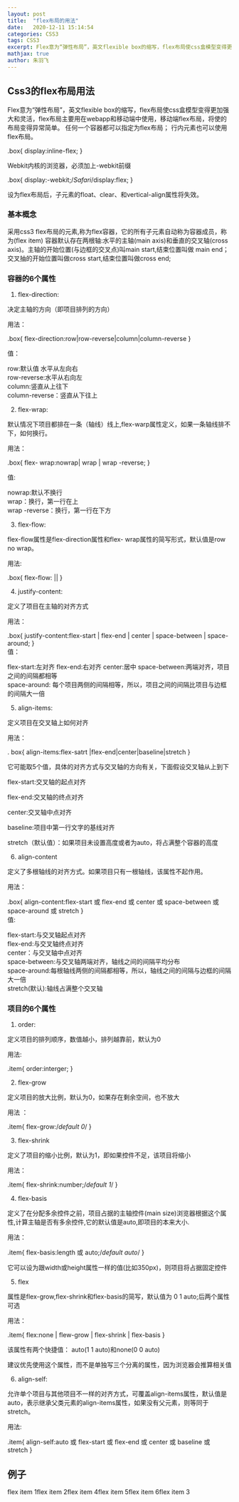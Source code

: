 ```yaml
---
layout: post
title:  "flex布局的用法"
date:   2020-12-11 15:14:54
categories: CSS3
tags: CSS3
excerpt: Flex意为“弹性布局”，英文flexible box的缩写，flex布局使css盒模型变得更加强大和灵活，flex布局主要用在webapp和移动端中使用，移动端flex布局，将使的布局变得异常简单。任何一个容器都可以指定为flex布局；行内元素也可以使用flex布局
mathjax: true
author:	朱羽飞
---
```


## Css3的flex布局用法

Flex意为“弹性布局”，英文flexible box的缩写，flex布局使css盒模型变得更加强大和灵活，flex布局主要用在webapp和移动端中使用，移动端flex布局，将使的布局变得异常简单。
 任何一个容器都可以指定为flex布局；
行内元素也可以使用flex布局。

 .box{
  display:inline-flex;
 }

Webkit内核的浏览器，必须加上-webkit前缀

 .box{
  display:-webkit;/*Safari*/display:flex;
 }

设为flex布局后，子元素的float、clear、和vertical-align属性将失效。

### 基本概念 ###

采用css3 flex布局的元素,称为flex容器，它的所有子元素自动称为容器成员，称为(flex item)
容器默认存在两根轴:水平的主轴(main axis)和垂直的交叉轴(cross axis)。主轴的开始位置(与边框的交叉点)叫main start,结束位置叫做 main end；交叉抽的开始位置叫做cross start,结束位置叫做cross end;

### 容器的6个属性 ###

1. flex-direction:

 决定主轴的方向（即项目排列的方向）  

 用法：
  
  .box{
    flex-direction:row|row-reverse|column|column-reverse
  }  

 值：

  row:默认值 水平从左向右  
  row-reverse:水平从右向左  
  column:竖直从上往下  
  column-reverse：竖直从下往上  

2. flex-wrap:

 默认情况下项目都排在一条（轴线）线上,flex-warp属性定义，如果一条轴线排不下，如何换行。  

 用法：
  
  .box{
   flex- wrap:nowrap| wrap | wrap -reverse;
  }  

 值:

  nowrap:默认不换行  
  wrap：换行，第一行在上  
  wrap -reverse：换行，第一行在下方  

3. flex-flow:

 flex-flow属性是flex-direction属性和flex- wrap属性的简写形式，默认值是row no wrap。  

 用法:
  
  .box{
    flex-flow:<flex-direction> || <flex-wrap>
  }

4. justify-content:

 定义了项目在主轴的对齐方式  

 用法：

  .box{
   justify-content:flex-start | flex-end | center | space-between | space-around;
  }  
  值：

  flex-start:左对齐
  flex-end:右对齐
  center:居中
  space-between:两端对齐，项目之间的间隔都相等  
  space-around: 每个项目两侧的间隔相等，所以，项目之间的间隔比项目与边框的间隔大一倍  

5. align-items:

 定义项目在交叉轴上如何对齐  

 用法：

  . box{
   align-items:flex-satrt |flex-end|center|baseline|stretch
  }  

 它可能取5个值，具体的对齐方式与交叉轴的方向有关，下面假设交叉轴从上到下  
  
  flex-start:交叉轴的起点对齐  
  
  flex-end:交叉轴的终点对齐  
  
  center:交叉轴中点对齐  
  
  baseline:项目中第一行文字的基线对齐  

  stretch（默认值）：如果项目未设置高度或者为auto，将占满整个容器的高度  

6. align-content

 定义了多根轴线的对齐方式。如果项目只有一根轴线，该属性不起作用。  

 用法：
  
  .box{
   align-content:flex-start 或 flex-end 或 center 或 space-between 或 space-around 或 stretch
  }  
 值:

  flex-start:与交叉轴起点对齐  
  flex-end:与交叉轴终点对齐  
  center：与交叉轴中点对齐  
  space-between:与交叉轴两端对齐，轴线之间的间隔平均分布  
  space-around:每根轴线两侧的间隔都相等，所以，轴线之间的间隔与边框的间隔大一倍  
  stretch(默认):轴线占满整个交叉轴  

### 项目的6个属性 ###

1. order:

 定义项目的排列顺序，数值越小，排列越靠前，默认为0  

 用法:

  .item{
   order:interger;
  }  

2. flex-grow

 定义项目的放大比例，默认为0，如果存在剩余空间，也不放大  

  用法 ：

  .item{
    flex-grow:<number>/*default 0*/
  }  

3. flex-shrink

 定义了项目的缩小比例，默认为1，即如果控件不足，该项目将缩小  

 用法：

  .item{
   flex-shrink:number;/*default 1*/
  }  

4. flex-basis

 定义了在分配多余控件之前，项目占据的主轴控件(main size)浏览器根据这个属性,计算主轴是否有多余控件,它的默认值是auto,即项目的本来大小.  

 用法：
  
  .item{
   flex-basis:length 或 auto;/*default auto*/
  }  

 它可以设为跟width或height属性一样的值(比如350px)，则项目将占据固定控件  

5. flex

 属性是flex-grow,flex-shrink和flex-basis的简写，默认值为 0 1 auto;后两个属性可选  

 用法：
  
  .item{
   flex:none | flew-grow | flex-shrink | flex-basis
  }  

 该属性有两个快捷值： auto(1 1 auto)和none(0 0 auto)  

 建议优先使用这个属性，而不是单独写三个分离的属性，因为浏览器会推算相关值  

6. align-self:

  允许单个项目与其他项目不一样的对齐方式，可覆盖align-items属性，默认值是auto，表示继承父类元素的align-items属性，如果没有父元素，则等同于stretch。  

 用法:

 .item{
  align-self:auto 或 flex-start 或 flex-end 或 center 或 baseline 或 stretch
 }

## 例子

 <!DOCTYPE html>
 <html>
 <head>
 <meta charset="utf-8">
 <title>flex Box</title>
 <style>
 .flex-container {
     /*给容器设置布局为flex布局*/
     display: -webkit-flex;/*Safari*/
     display: flex;

     /*1.flex-direction: 参数有row|row-reverse|column|column-reverse*/
     /*flex-direction:row;*/
 
     /*2.flex-wrap:参数有nowrap|wrap|wrap-reverse;*/
     /*flex-wrap:wrap;*/
 
     /*3.flex-flow是flex-direction和flex-wrap的集合*/
     flex-flow:row wrap;
 
     /*4.justify-content: 参数有 flex-start|flex-end|center|space-between|space-around*/
     /*justify-content:space-around;*/
 
     /*5.align-items：参数有 flex-start|flex-end|center|baseline|stretch*/
     /*align-items:flex-end;*/
 
     /*6.align-content:参数有 flex-start|flex-end|center|space-between|space-around|stretch;*/
     align-content:space-around;
 
     height:400px;
     /*background-color: lightgrey;*/

 }

 .flex-item {
     background-color: cornflowerblue;
     width: 200px;
     height: 100px;
     margin: 5px;
 }

 .flex-item1{
   order: 3;
   flexs-shrink:0;
 }
 .flex-item3{
   order: 4;
   /*flex-grow:1.5;*/
 }
 .flex-item4{
   /*flex-basis:600px;*/
 }
 .flex-item5{
   /*flex属性是flex-grow,flex-shrink和flex-basis 的简写，默认值是0 1 auto 后两个属性可选*/
   /*flex:0 1 auto;*/
   flex:auto;  /*1 1 auto*/
 }
 .flex-item6{
   /*align-self:参数有 auto(默认)|flex-start|flex-end|center|baseline|stretch|*/
   /*align-self:center;*/
 }

 </style>
 </head>
 <body>

 <div class="flex-container">
   <div class="flex-item flex-item1">flex item 1</div>
   <div class="flex-item flex-item2">flex item 2</div>
   <div class="flex-item flex-item3">flex item 3</div>
   <div class="flex-item flex-item4">flex item 4 </div>  
   <div class="flex-item flex-item5">flex item 5 </div>  
   <div class="flex-item flex-item6">flex item 6</div>

 </div>

 </body>
 </html>
